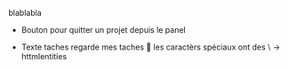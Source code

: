 blablabla 

- Bouton pour quitter un projet depuis le panel



- Texte taches
regarde mes taches :grimacing:
les caractèrs spéciaux ont des \ -> httmlentities
